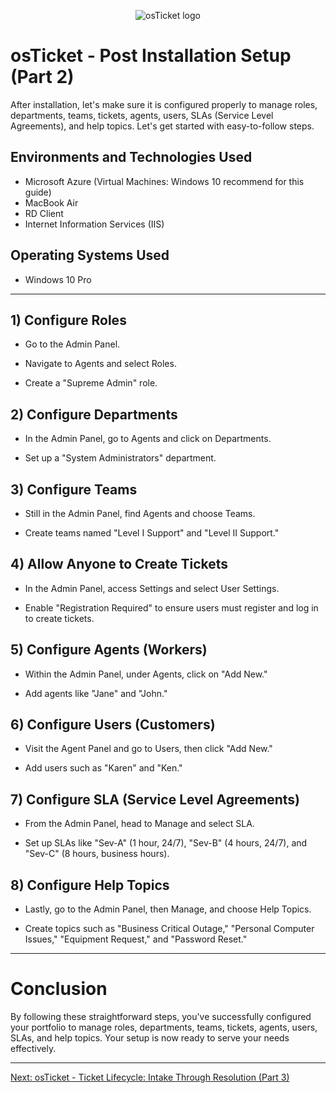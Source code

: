 <p align="center">
<img src="https://i.imgur.com/Clzj7Xs.png" alt="osTicket logo"/>
</p>

<h1>osTicket - Post Installation Setup (Part 2)</h1>
<p>After installation, let's make sure it is configured properly to manage roles, departments, teams, tickets, agents, users, SLAs (Service Level Agreements), and help topics. Let's get started with easy-to-follow steps.</p>

<h2>Environments and Technologies Used</h2>

- Microsoft Azure (Virtual Machines: Windows 10 recommend for this guide)
- MacBook Air
- RD Client
- Internet Information Services (IIS)

<h2>Operating Systems Used </h2>

- Windows 10 Pro

-----

<h2>1) Configure Roles</h2>

- Go to the Admin Panel.
  
- Navigate to Agents and select Roles.

- Create a "Supreme Admin" role.

<h2>2) Configure Departments</h2>

- In the Admin Panel, go to Agents and click on Departments.
  
- Set up a "System Administrators" department.
  
<h2>3) Configure Teams</h2>

- Still in the Admin Panel, find Agents and choose Teams.

- Create teams named "Level I Support" and "Level II Support."

<h2>4) Allow Anyone to Create Tickets</h2>

- In the Admin Panel, access Settings and select User Settings.

- Enable "Registration Required" to ensure users must register and log in to create tickets.

<h2>5) Configure Agents (Workers)</h2>

- Within the Admin Panel, under Agents, click on "Add New."

- Add agents like "Jane" and "John."

<h2>6) Configure Users (Customers)</h2>

- Visit the Agent Panel and go to Users, then click "Add New."

- Add users such as "Karen" and "Ken."

<h2>7) Configure SLA (Service Level Agreements)</h2>

- From the Admin Panel, head to Manage and select SLA.

- Set up SLAs like "Sev-A" (1 hour, 24/7), "Sev-B" (4 hours, 24/7), and "Sev-C" (8 hours, business hours).

<h2>8) Configure Help Topics</h2>

- Lastly, go to the Admin Panel, then Manage, and choose Help Topics.

- Create topics such as "Business Critical Outage," "Personal Computer Issues," "Equipment Request," and "Password Reset."

-----

<h1>Conclusion</h1>
By following these straightforward steps, you've successfully configured your portfolio to manage roles, departments, teams, tickets, agents, users, SLAs, and help topics. Your setup is now ready to serve your needs effectively.

-----

[Next: osTicket - Ticket Lifecycle: Intake Through Resolution (Part 3)](https://github.com/anumkhanit/ticket-lifecycle)
